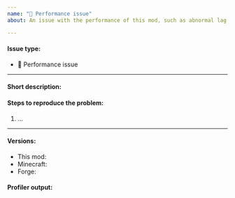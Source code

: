 ```yaml
---
name: "🐌 Performance issue"
about: An issue with the performance of this mod, such as abnormal lag.

---
```


<!--Thanks in advance for this issue, you're awesome!-->
<!--Before you read any further, can you double-check to make sure you're using the latest versions of all related mods?-->
<!--Please fill in the following template and make sure your title clear and concisely summarizes the issue.-->

#### Issue type:

- :snail: Performance issue <!--Don't change this issue type!-->

____

#### Short description:

<!--A clear and concise description of what the issue is.-->

#### Steps to reproduce the problem:

<!--Make sure that the steps are simple, and can be easily and fully followed by other people-->

1. ...

____

#### Versions:

<!--Exact versions of the following mods, not just *latest*.-->

- This mod: 
- Minecraft: 
- Forge: 

#### Profiler output:

<!--Information on how to profile your game: https://github.com/CyclopsMC/CyclopsCore/blob/master-1.18/.github/CONTRIBUTING.md#performance-issues-snail-->

